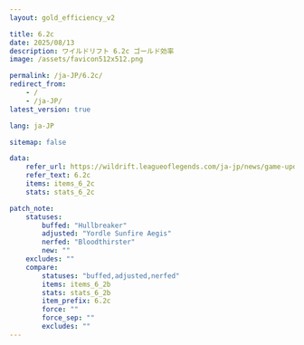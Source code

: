```yaml
---
layout: gold_efficiency_v2

title: 6.2c
date: 2025/08/13
description: ワイルドリフト 6.2c ゴールド効率
image: /assets/favicon512x512.png

permalink: /ja-JP/6.2c/
redirect_from:
    - /
    - /ja-JP/
latest_version: true

lang: ja-JP

sitemap: false

data:
    refer_url: https://wildrift.leagueoflegends.com/ja-jp/news/game-updates/wild-rift-patch-notes-6-2c/
    refer_text: 6.2c
    items: items_6_2c
    stats: stats_6_2c

patch_note:
    statuses:
        buffed: "Hullbreaker"
        adjusted: "Yordle Sunfire Aegis"
        nerfed: "Bloodthirster"
        new: ""
    excludes: ""
    compare:
        statuses: "buffed,adjusted,nerfed"
        items: items_6_2b
        stats: stats_6_2b
        item_prefix: 6.2c
        force: ""
        force_sep: ""
        excludes: ""
---
```

